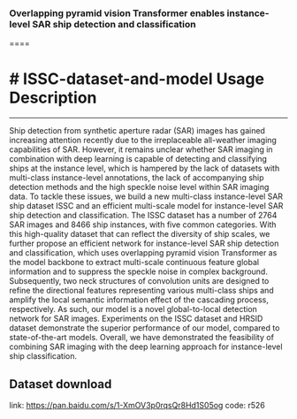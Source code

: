 
### Overlapping pyramid vision Transformer enables instance-level SAR ship detection and classification

==== 
# # ISSC-dataset-and-model Usage Description
 ------- 
Ship detection from synthetic aperture radar (SAR) images has gained increasing attention recently due to the irreplaceable all-weather imaging capabilities of SAR. However, it remains unclear whether SAR imaging in combination with deep learning is capable of detecting and classifying ships at the instance level, which is hampered by the lack of datasets with multi-class instance-level annotations, the lack of accompanying ship detection methods and the high speckle noise level within SAR imaging data. To tackle these issues, we build a new multi-class instance-level SAR ship dataset ISSC and an efficient multi-scale model for instance-level SAR ship detection and classification. The ISSC dataset has a number of 2764 SAR images and 8466 ship instances, with five common categories. With this high-quality dataset that can reflect the diversity of ship scales, we further propose an efficient network for instance-level SAR ship detection and classification, which uses overlapping pyramid vision Transformer as the model backbone to extract multi-scale continuous feature global information and to suppress the speckle noise in complex background. Subsequently, two neck structures of convolution units are designed to refine the directional features representing various multi-class ships and amplify the local semantic information effect of the cascading process, respectively. As such, our model is a novel global-to-local detection network for SAR images. Experiments on the ISSC dataset and HRSID dataset demonstrate the superior performance of our model, compared to state-of-the-art models. Overall, we have demonstrated the feasibility of combining SAR imaging with the deep learning approach for instance-level ship classification. 
##  Dataset download
link: https://pan.baidu.com/s/1-XmOV3p0rqsQr8Hd1S05og code: r526 



